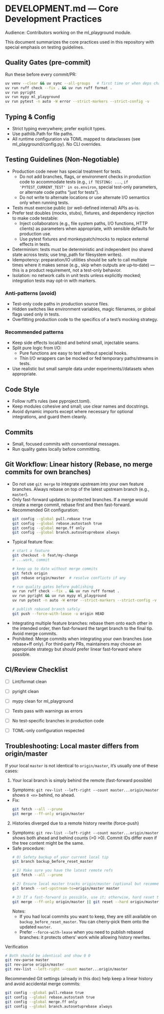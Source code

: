 # DEVELOPMENT.md — Core Development Practices

Audience: Contributors working on the ml_playground module.

This document summarizes the core practices used in this repository with special emphasis on testing guidelines.

## Quality Gates (pre-commit)
Run these before every commit/PR:

```bash
uv venv --clear && uv sync --all-groups   # first time or when deps change
uv run ruff check --fix . && uv run ruff format .
uv run pyright
uv run mypy ml_playground
uv run pytest -n auto -W error --strict-markers --strict-config -v
```

## Typing & Config
- Strict typing everywhere; prefer explicit types.
- Use pathlib.Path for file paths.
- All runtime configuration via TOML mapped to dataclasses (see ml_playground/config.py). No CLI overrides.

## Testing Guidelines (Non‑Negotiable)
- Production code never has special treatment for tests.
  - Do not add branches, flags, or environment checks in production code to accommodate tests (e.g., `if TESTING: ...`, `if 'PYTEST_CURRENT_TEST' in os.environ`, special test-only parameters, or alternate code paths “just for tests”).
  - Do not write to alternate locations or use alternate I/O semantics only when running tests.
- Tests must exercise public (or well-defined internal) APIs as-is.
- Prefer test doubles (mocks, stubs), fixtures, and dependency injection to make code testable:
  - Inject collaborators (e.g., file system paths, I/O functions, HTTP clients) as parameters when appropriate, with sensible defaults for production use.
  - Use pytest fixtures and monkeypatch/mocks to replace external effects in tests.
- Determinism: tests must be deterministic and independent (no shared state across tests; use tmp_path for filesystem writes).
- Idempotency: preparation/IO utilities should be safe to call multiple times where it makes sense (e.g., skip when outputs are up‑to‑date) — this is a product requirement, not a test-only behavior.
- Isolation: no network calls in unit tests unless explicitly mocked; integration tests may opt-in with markers.

### Anti‑patterns (avoid)
- Test-only code paths in production source files.
- Hidden switches like environment variables, magic filenames, or global flags used only in tests.
- Overfitting production code to the specifics of a test’s mocking strategy.

### Recommended patterns
- Keep side effects localized and behind small, injectable seams.
- Split pure logic from I/O:
  - Pure functions are easy to test without special hooks.
  - Thin I/O wrappers can be mocked or fed temporary paths/streams in tests.
- Use realistic but small sample data under experiments/<name>/datasets when appropriate.

## Code Style
- Follow ruff’s rules (see pyproject.toml).
- Keep modules cohesive and small; use clear names and docstrings.
- Avoid dynamic imports except where necessary for optional integrations, and guard them cleanly.

## Commits
- Small, focused commits with conventional messages.
- Run quality gates locally before committing.

## Git Workflow: Linear history (Rebase, no merge commits for own branches)
- Do not use `git merge` to integrate upstream into your own feature branches. Always rebase on top of the latest upstream branch (e.g., `master`).
- Only fast-forward updates to protected branches. If a merge would create a merge commit, rebase first and then fast-forward.
- Recommended Git configuration:
  ```bash
  git config --global pull.rebase true
  git config --global rebase.autostash true
  git config --global merge.ff only
  git config --global branch.autosetuprebase always
  ```
- Typical feature flow:
  ```bash
  # start a feature
  git checkout -b feat/my-change
  # ...work, commit

  # keep up to date without merge commits
  git fetch origin
  git rebase origin/master  # resolve conflicts if any

  # run quality gates before publishing
  uv run ruff check --fix . && uv run ruff format .
  uv run pyright && uv run mypy ml_playground
  uv run pytest -n auto -W error --strict-markers --strict-config -v

  # publish rebased branch safely
  git push --force-with-lease -u origin HEAD
  ```
- Integrating multiple feature branches: rebase them onto each other in the intended order, then fast-forward the target branch to the final tip. Avoid merge commits.
- Prohibited: Merge commits when integrating your own branches (use rebase+ff only). For third‑party PRs, maintainers may choose an appropriate strategy but should prefer linear fast‑forward where possible.

## CI/Review Checklist
- [ ] Lint/format clean
- [ ] pyright clean
- [ ] mypy clean for ml_playground
- [ ] Tests pass with warnings as errors
- [ ] No test-specific branches in production code
- [ ] TOML-only configuration respected


## Troubleshooting: Local master differs from origin/master
If your local `master` is not identical to `origin/master`, it’s usually one of these cases:

1) Your local branch is simply behind the remote (fast-forward possible)
- Symptoms: `git rev-list --left-right --count master...origin/master` shows `0 <n>` behind, no ahead.
- Fix:
  ```bash
  git fetch --all --prune
  git merge --ff-only origin/master
  ```

2) Histories diverged due to a remote history rewrite (force-push)
- Symptoms: `git rev-list --left-right --count master...origin/master` shows both ahead and behind counts (>0 >0). Commit IDs differ even if the tree content might be the same.
- Safe procedure:
  ```bash
  # 0) Safety backup of your current local tip
  git branch backup_before_reset_master

  # 1) Make sure you have the latest remote refs
  git fetch --all --prune

  # 2) Ensure local master tracks origin/master (optional but recommended)
  git branch --set-upstream-to=origin/master master

  # 3) If a fast-forward is possible, use it; otherwise, hard reset to align with remote
  git merge --ff-only origin/master || git reset --hard origin/master
  ```
  Notes:
  - If you had local commits you want to keep, they are still available on `backup_before_reset_master`. You can cherry-pick them onto the updated `master`.
  - Prefer `--force-with-lease` when you need to publish rebased branches: it protects others’ work while allowing history rewrites.

Verification
```bash
# Both should be identical and show 0 0
git rev-parse master
git rev-parse origin/master
git rev-list --left-right --count master...origin/master
```

Recommended Git settings (already in this doc) help keep a linear history and avoid accidental merge commits:
```bash
git config --global pull.rebase true
git config --global rebase.autostash true
git config --global merge.ff only
git config --global branch.autosetuprebase always
```
